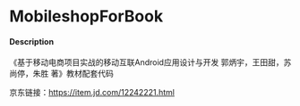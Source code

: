 # MobileshopForBook

#### Description
《基于移动电商项目实战的移动互联Android应用设计与开发 郭炳宇，王田甜，苏尚停，朱胜 著》教材配套代码

京东链接：https://item.jd.com/12242221.html
